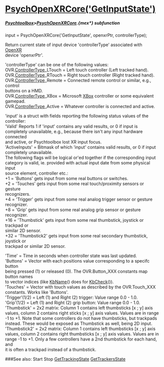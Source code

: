 # [PsychOpenXRCore('GetInputState')](PsychOpenXRCore-GetInputState) 
##### [Psychtoolbox](Psychtoolbox)>[PsychOpenXRCore](PsychOpenXRCore).{mex*} subfunction

input = PsychOpenXRCore('GetInputState', openxrPtr, controllerType);

Return current state of input device 'controllerType' associated with [OpenXR](OpenXR)  
device 'openxrPtr'.  
  
'controllerType' can be one of the following values:  
OVR.[ControllerType](ControllerType)\_LTouch = Left touch controller (Left tracked hand).  
OVR.[ControllerType](ControllerType)\_RTouch = Right touch controller (Right tracked hand).  
OVR.[ControllerType](ControllerType)\_Remote = Connected remote control or similar, e.g., control  
buttons on a HMD.  
OVR.[ControllerType](ControllerType)\_XBox = Microsoft [XBox](XBox) controller or some equivalent gamepad.  
OVR.[ControllerType](ControllerType)\_Active = Whatever controller is connected and active.  
  
'input' is a struct with fields reporting the following status values of the  
controller:  
'Valid' Reports 1 if 'input' contains any valid results, or 0 if input is  
completely unavailable, e.g., because there isn't any input hardware connected  
and active, or Psychtoolbox lost XR input focus.  
'ActiveInputs' = Bitmask of which 'input' contains valid results, or 0 if input  
completely unavailable.  
The following flags will be logical or'ed together if the corresponding input  
category is valid, ie. provided with actual input date from some physical input  
source element, controller etc.:  
+1  = 'Buttons' gets input from some real buttons or switches.  
+2  = 'Touches' gets input from some real touch/proximity sensors or gesture  
recognizers.  
+4  = 'Trigger' gets input from some real analog trigger sensor or gesture  
recognizer.  
+8  = 'Grip' gets input from some real analog grip sensor or gesture recognizer.  
+16 = 'Thumbstick' gets input from some real thumbstick, joystick or trackpad or  
similar 2D sensor.  
+32 = 'Thumbstick2' gets input from some real secondary thumbstick, joystick or  
trackpad or similar 2D sensor.  
  
'Time' = Time in seconds when controller state was last updated.  
'Buttons' = Vector with each positions value corresponding to a specifc button  
being pressed (1) or released (0). The OVR.Button\_XXX constants map button names  
to vector indices (like [KbName](KbName)() does for [KbCheck](KbCheck)()).  
'Touches' = Vector with touch values as described by the OVR.Touch\_XXX  
constants. Works like 'Buttons'.  
'Trigger'(1/2) = Left (1) and Right (2) trigger: Value range 0.0 - 1.0.  
'Grip'(1/2) = Left (1) and Right (2) grip button: Value range 0.0 - 1.0.  
'Thumbstick' = 2x2 matrix: Column 1 contains left thumbsticks [x ; y] axis  
values, column 2 contains right sticks [x ; y] axis values. Values are in range  
-1 to +1. Note that some controllers do not have thumbsticks, but trackpads  
instead. These would be exposed as Thumbstick as well, being 2D input.  
'Thumbstick2' = 2x2 matrix: Column 1 contains left thumbsticks [x ; y] axis  
values, column 2 contains right thumbsticks [x ; y] axis values. Values are in  
range -1 to +1. Only a few controllers have a 2nd thumbstick for each hand, and  
it is often a trackpad instead of a thumbstick.  
  
  


###See also:
Start Stop [GetTrackingState](PsychOpenXRCore-GetTrackingState) [GetTrackersState](PsychOpenXRCore-GetTrackersState)
